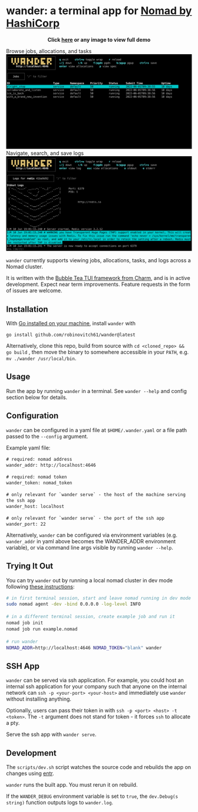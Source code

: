 # wander: a terminal app for [Nomad by HashiCorp](https://www.nomadproject.io/)

<p align="center"><strong>Click <a href="https://robinovitch61-cdn.s3.us-west-2.amazonaws.com/wander.gif">here</a> or any image to view full demo</strong></p>

Browse jobs, allocations, and tasks
[![wander](./img/wander.jpg)](https://robinovitch61-cdn.s3.us-west-2.amazonaws.com/wander.gif)
Navigate, search, and save logs
[![wander](./img/logs.jpg)](https://robinovitch61-cdn.s3.us-west-2.amazonaws.com/wander.gif)

`wander` currently supports viewing jobs, allocations, tasks, and logs across a Nomad cluster.

It is written with the [Bubble Tea TUI framework from Charm](https://github.com/charmbracelet/bubbletea), and is in
active development. Expect near term improvements. Feature requests in the form of issues are welcome.

## Installation

With [Go installed on your machine](https://go.dev/doc/install), install `wander` with

```shell
go install github.com/robinovitch61/wander@latest
```

Alternatively, clone this repo, build from source with `cd <cloned_repo> && go build`
, then move the binary to somewhere accessible in your `PATH`, e.g. `mv ./wander /usr/local/bin`.

## Usage

Run the app by running `wander` in a terminal. See `wander --help` and config section below for details.

## Configuration

`wander` can be configured in a yaml file at `$HOME/.wander.yaml` or a file path passed to the `--config` argument.

Example yaml file:

```shell
# required: nomad address
wander_addr: http://localhost:4646

# required: nomad token
wander_token: nomad_token

# only relevant for `wander serve` - the host of the machine serving the ssh app
wander_host: localhost

# only relevant for `wander serve` - the port of the ssh app
wander_port: 22
```

Alternatively, `wander` can be configured via environment variables (e.g. `wander_addr` in yaml above becomes the
WANDER_ADDR environment variable), or via command line args visible by running `wander --help`.

## Trying It Out

You can try `wander` out by running a local nomad cluster in dev mode
following [these instructions](https://learn.hashicorp.com/tutorials/nomad/get-started-run?in=nomad/get-started):

```sh
# in first terminal session, start and leave nomad running in dev mode
sudo nomad agent -dev -bind 0.0.0.0 -log-level INFO

# in a different terminal session, create example job and run it
nomad job init
nomad job run example.nomad

# run wander
NOMAD_ADDR=http://localhost:4646 NOMAD_TOKEN="blank" wander
```

## SSH App

`wander` can be served via ssh application. For example, you could host an internal ssh application for your company
such that anyone on the internal network can `ssh -p <your-port> <your-host>` and immediately use `wander` without
installing anything.

Optionally, users can pass their token in with `ssh -p <port> <host> -t <token>`. The `-t` argument does not stand for
token - it forces `ssh` to allocate a pty.

Serve the ssh app with `wander serve`.

## Development

The `scripts/dev.sh` script watches the source code and rebuilds the app on changes
using [entr](https://github.com/eradman/entr).

`wander` runs the built app. You must rerun it on rebuild.

If the `WANDER_DEBUG` environment variable is set to `true`, the `dev.Debug(s string)` function outputs logs
to `wander.log`.

